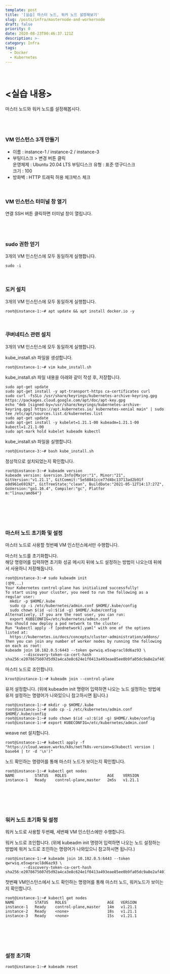 ```yaml
---
template: post
title: '[실습] 마스터 노드, 워커 노드 설정해보기'
slug: /posts/infra/masternode-and-workernode
draft: false
priority: 0
date: 2020-08-23T00:46:37.121Z
description: >-
category: Infra
tags:
  - Docker
  - Kubernetes
---
```


<br>

# <실습 내용>
마스터 노드와 워커 노드를 설정해봅시다.
<br><br><br><br>





### **VM 인스턴스 3개 만들기**
- 이름 : instance-1 / instance-2 / instance-3
- 부팅디스크 > 변경 버튼 클릭  
    운영체제 : Ubuntu 20.04 LTS 
    부팅디스크 유형 : 표준 영구디스크  
    크기 : 100  
- 방화벽 : HTTP 트래픽 허용 체크박스 체크
<br>

### **VM 인스턴스 터미널 창 열기**
연결 SSH 버튼 클릭하면 터미널 창이 열립니다.
<br><br><br><br>





### **sudo 권한 얻기**
3개의 VM 인스턴스에 모두 동일하게 실행합니다.
```
sudo -i
```
<br>

### **도커 설치**
3개의 VM 인스턴스에 모두 동일하게 실행합니다.
```
root@instance-1:~# apt update && apt install docker.io -y
```
<br>

### **쿠버네티스 관련 설치**
3개의 VM 인스턴스에 모두 동일하게 실행합니다.  

kube_install.sh 파일을 생성합니다.
```
root@instance-1:~# vim kube_install.sh
```

kube_install.sh 파일 내용을 아래와 같이 작성 후, 저장합니다.
```
sudo apt-get update
sudo apt-get install -y apt-transport-https ca-certificates curl
sudo curl -fsSLo /usr/share/keyrings/kubernetes-archive-keyring.gpg https://packages.cloud.google.com/apt/doc/apt-key.gpg
echo "deb [signed-by=/usr/share/keyrings/kubernetes-archive-keyring.gpg] https://apt.kubernetes.io/ kubernetes-xenial main" | sudo tee /etc/apt/sources.list.d/kubernetes.list
sudo apt-get update
sudo apt-get install -y kubelet=1.21.1-00 kubeadm=1.21.1-00 kubectl=1.21.1-00
sudo apt-mark hold kubelet kubeadm kubectl
```

kube_install.sh 파일을 실행합니다.
```
root@instance-3:~# bash kube_install.sh
```

정상적으로 설치되었는지 확인합니다.
```
root@instance-3:~# kubeadm version
kubeadm version: &version.Info{Major:"1", Minor:"21", GitVersion:"v1.21.1", GitCommit:"5e58841cce77d4bc13713ad2b91f
a0d961e69192", GitTreeState:"clean", BuildDate:"2021-05-12T14:17:27Z", GoVersion:"go1.16.4", Compiler:"gc", Platfor
m:"linux/amd64"}
```
<br><br><br><br>





### **마스터 노드 초기화 및 설정**
마스터 노드로 사용할 첫번째 VM 인스턴스에서만 수행합니다.  

마스터 노드를 초기화합니다.  
해당 명령어를 입력하면 초기화 성공 메시지 뒤에 노드 설정하는 방법이 나오는데 뒤에서 사용하니 저장해둡니다.
```
root@instance-3:~# sudo kubeadm init
(생략...)
Your Kubernetes control-plane has initialized successfully!
To start using your cluster, you need to run the following as a regular user:
  mkdir -p $HOME/.kube
  sudo cp -i /etc/kubernetes/admin.conf $HOME/.kube/config
  sudo chown $(id -u):$(id -g) $HOME/.kube/config
Alternatively, if you are the root user, you can run:
  export KUBECONFIG=/etc/kubernetes/admin.conf
You should now deploy a pod network to the cluster.
Run "kubectl apply -f [podnetwork].yaml" with one of the options listed at:
  https://kubernetes.io/docs/concepts/cluster-administration/addons/
Then you can join any number of worker nodes by running the following on each as root:
kubeadm join 10.182.0.5:6443 --token qwrwiq.e5swpracl8d6az93 \
        --discovery-token-ca-cert-hash sha256:e2078675607d5d92a4ca3e8c624e1f0413a493eae85ee0b9fa05dc9a8e2af401 
```

마스터 노드로 조인합니다.
```
kroot@instance-1:~# kubeadm join --control-plane
```

유저 설정합니다. (위에 kubeadm init 명령어 입력하면 나오는 노드 설정하는 방법에 유저 설정하는 명령어가 나와있으니 참고하시면 됩니다.)
```
root@instance-1:~# mkdir -p $HOME/.kube
root@instance-1:~# sudo cp -i /etc/kubernetes/admin.conf $HOME/.kube/config
root@instance-1:~# sudo chown $(id -u):$(id -g) $HOME/.kube/config
root@instance-1:~# export KUBECONFIG=/etc/kubernetes/admin.conf
```

weave net 설치합니다.
```
root@instance-1:~# kubectl apply -f "https://cloud.weave.works/k8s/net?k8s-version=$(kubectl version | base64 | tr -d '\n')"
```

노드 확인하는 명령어를 통해 마스터 노드가 보이는지 확인합니다.
```
root@instance-1:~# kubectl get nodes
NAME         STATUS   ROLES                  AGE    VERSION
instance-1   Ready    control-plane,master   2m5s   v1.21.1
```
<br><br><br><br>





### **워커 노드 초기화 및 설정**
워커 노드로 사용할 두번째, 세번째 VM 인스턴스에만 수행합니다.  

워커 노드로 조인합니다. (위에 kubeadm init 명령어 입력하면 나오는 노드 설정하는 방법에 워커 노드로 조인하는 명령어가 나와있으니 참고하시면 됩니다.)
```
root@instance-1:~# kubeadm join 10.182.0.5:6443 --token qwrwiq.e5swpracl8d6az93 \
        --discovery-token-ca-cert-hash sha256:e2078675607d5d92a4ca3e8c624e1f0413a493eae85ee0b9fa05dc9a8e2af401
```

첫번째 VM인스턴스에서 노드 확인하는 명령어를 통해 마스터 노드, 워커노드가 보이는지 확인합니다.
```
root@instance-1:~# kubectl get nodes
NAME         STATUS   ROLES                  AGE   VERSION
instance-1   Ready    control-plane,master   14m   v1.21.1
instance-2   Ready    <none>                 18s   v1.21.1
instance-3   Ready    <none>                 15s   v1.21.1
```
<br><br><br><br>





### **설정 초기화**
```
root@instance-1:~# kubeadm reset
```
<br><br>